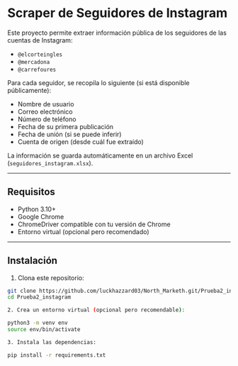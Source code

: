 # Scraper de Seguidores de Instagram

Este proyecto permite extraer información pública de los seguidores de las cuentas de Instagram:

- `@elcorteingles`
- `@mercadona`
- `@carrefoures`

Para cada seguidor, se recopila lo siguiente (si está disponible públicamente):

- Nombre de usuario
- Correo electrónico
- Número de teléfono
- Fecha de su primera publicación
- Fecha de unión (si se puede inferir)
- Cuenta de origen (desde cuál fue extraído)

La información se guarda automáticamente en un archivo Excel (`seguidores_instagram.xlsx`).

---

## Requisitos

- Python 3.10+
- Google Chrome
- ChromeDriver compatible con tu versión de Chrome
- Entorno virtual (opcional pero recomendado)

---

## Instalación

1. Clona este repositorio:

```bash
git clone https://github.com/luckhazzard03/North_Marketh.git/Prueba2_instagram
cd Prueba2_instagram

2. Crea un entorno virtual (opcional pero recomendable):

python3 -m venv env
source env/bin/activate

3. Instala las dependencias:

pip install -r requirements.txt
